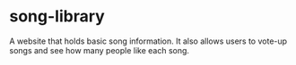 song-library
============

A website that holds basic song information. It also allows users to vote-up songs and see how many people like each song.
